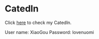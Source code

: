 # Catedln
Click [here](https://adrianzhao.github.io/catedln/) to check my Catedln.

User name: XiaoGou
Password: lovenuomi